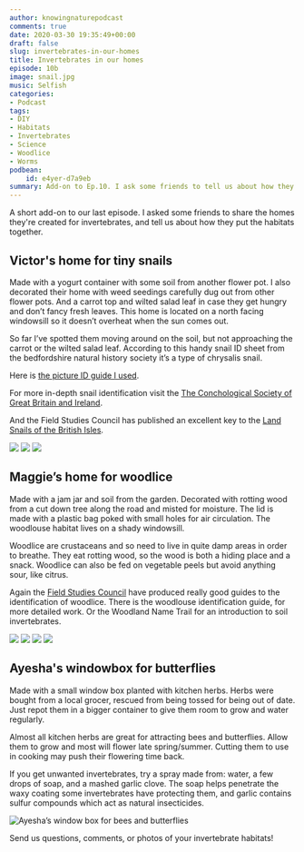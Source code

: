 ```yaml
---
author: knowingnaturepodcast
comments: true
date: 2020-03-30 19:35:49+00:00
draft: false
slug: invertebrates-in-our-homes
title: Invertebrates in our homes
episode: 10b
image: snail.jpg
music: Selfish
categories:
- Podcast
tags:
- DIY
- Habitats
- Invertebrates
- Science
- Woodlice
- Worms
podbean:
    id: e4yer-d7a9eb
summary: Add-on to Ep.10. I ask some friends to tell us about how they've made habitats for invertebrates. We discuss snails, woodlice, worms, and kitchen herbs in window boxes.
---
```


A short add-on to our last episode. I asked some friends to share the homes
they're created for invertebrates, and tell us about how they put the habitats
together.

## Victor's home for tiny snails

Made with a yogurt container with some soil from another flower pot. I also
decorated their home with weed seedings carefully dug out from other flower
pots. And a carrot top and wilted salad leaf in case they get hungry and don’t
fancy fresh leaves. This home is located on a north facing windowsill so it
doesn’t overheat when the sun comes out.

So far I’ve spotted them moving around on the soil, but not approaching the
carrot or the wilted salad leaf. According to this handy snail ID sheet from
the bedfordshire natural history society it’s a type of chrysalis snail.

Here is [the picture ID guide I used](https://www.bnhs.co.uk/youngnats/to-do/identify-snails-and-slugs/).

For more in-depth snail identification visit the [The Conchological Society of Great Britain and Ireland](https://www.conchsoc.org).

And the Field Studies Council has published an excellent key to the [Land Snails of the British Isles](https://www.field-studies-council.org/shop/publications/land-snails-in-the-british-isles-2nd-edition/).

  ![](snail1.jpg)
  ![](snail2.jpg)
  ![](carrot.jpg)

## Maggie’s home for woodlice

Made with a jam jar and soil from the garden. Decorated with rotting wood from
a cut down tree along the road and misted for moisture. The lid is made with a
plastic bag poked with small holes for air circulation. The woodlouse habitat
lives on a shady windowsill.

Woodlice are crustaceans and so need to live in quite damp areas in order to
breathe. They eat rotting wood, so the wood is both a hiding place and a
snack. Woodlice can also be fed on vegetable peels but avoid anything sour,
like citrus.

Again the [Field Studies Council](https://www.field-studies-council.org/) have produced really good guides to the
identification of woodlice. There is the woodlouse identification guide, for
more detailed work. Or the Woodland Name Trail for an introduction to soil
invertebrates.

  ![](woodlouse-home-1.jpg)
  ![](woodlouse-home-2.jpg)
  ![](woodlouse-home-3.jpg)
  ![](woodlouse-home-4.jpg)

## Ayesha's windowbox for butterflies
Made with a small window box planted with kitchen herbs. Herbs were bought
from a local grocer, rescued from being tossed for being out of date. Just
repot them in a bigger container to give them room to grow and water
regularly.

Almost all kitchen herbs are great for attracting bees and butterflies. Allow
them to grow and most will flower late spring/summer. Cutting them to use in
cooking may push their flowering time back.

If you get unwanted invertebrates, try a spray made from: water, a few drops
of soap, and a mashed garlic clove. The soap helps penetrate the waxy coating
some invertebrates have protecting them, and garlic contains sulfur compounds
which act as natural insecticides.

  ![Ayesha’s window box for bees and butterflies](window-box.jpg)

Send us questions, comments, or photos of your invertebrate habitats!
